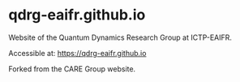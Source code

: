 # qdrg-eaifr.github.io
Website of the Quantum Dynamics Research Group at ICTP-EAIFR.

Accessible at: <a href="https://qdrg-eaifr.github.io">https://qdrg-eaifr.github.io</a>

Forked from the CARE Group website.

